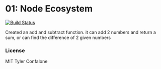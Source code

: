 # 01: Node Ecosystem

[![Build Status](https://travis-ci.com/Confalone/01-node-ecosystem.svg?branch=master)](https://travis-ci.com/Confalone/01-node-ecosystem)

Created an add and subtract function.  it can add 2 numbers and return a sum, or can find the difference of 2 given numbers


### License

MIT Tyler Confalone
